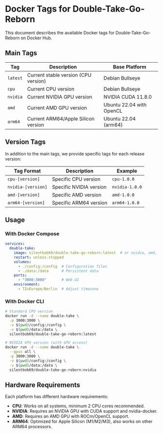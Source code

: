 # Docker Tags for Double-Take-Go-Reborn

This document describes the available Docker tags for Double-Take-Go-Reborn on Docker Hub.

## Main Tags

| Tag | Description | Base Platform |
|-----|-------------|---------------|
| `latest` | Current stable version (CPU version) | Debian Bullseye |
| `cpu` | Current CPU version | Debian Bullseye |
| `nvidia` | Current NVIDIA GPU version | NVIDIA CUDA 11.8.0 |
| `amd` | Current AMD GPU version | Ubuntu 22.04 with OpenCL |
| `arm64` | Current ARM64/Apple Silicon version | Ubuntu 22.04 (arm64) |

## Version Tags

In addition to the main tags, we provide specific tags for each release version:

| Tag Format | Description | Example |
|------------|-------------|---------|
| `cpu-[version]` | Specific CPU version | `cpu-1.0.0` |
| `nvidia-[version]` | Specific NVIDIA version | `nvidia-1.0.0` |
| `amd-[version]` | Specific AMD version | `amd-1.0.0` |
| `arm64-[version]` | Specific ARM64 version | `arm64-1.0.0` |

## Usage

### With Docker Compose

```yaml
services:
  double-take:
    image: silentbob69/double-take-go-reborn:latest  # or nvidia, amd, arm64
    restart: unless-stopped
    volumes:
      - ./config:/config  # Configuration files
      - ./data:/data      # Persistent data
    ports:
      - "3000:3000"       # Web UI
    environment:
      - TZ=Europe/Berlin  # Adjust timezone
```

### With Docker CLI

```bash
# Standard CPU version
docker run -d --name double-take \
  -p 3000:3000 \
  -v $(pwd)/config:/config \
  -v $(pwd)/data:/data \
  silentbob69/double-take-go-reborn:latest

# NVIDIA GPU version (with GPU access)
docker run -d --name double-take \
  --gpus all \
  -p 3000:3000 \
  -v $(pwd)/config:/config \
  -v $(pwd)/data:/data \
  silentbob69/double-take-go-reborn:nvidia
```

## Hardware Requirements

Each platform has different hardware requirements:

* **CPU**: Works on all systems, minimum 2 CPU cores recommended.
* **NVIDIA**: Requires an NVIDIA GPU with CUDA support and nvidia-docker.
* **AMD**: Requires an AMD GPU with ROCm/OpenCL support.
* **ARM64**: Optimized for Apple Silicon (M1/M2/M3), also works on other ARM64 processors.
